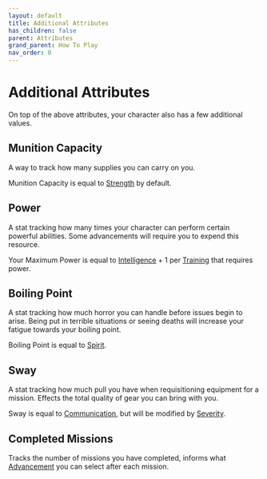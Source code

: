 ```yaml
---
layout: default
title: Additional Attributes
has_children: false
parent: Attributes
grand_parent: How To Play
nav_order: 0
---
```

# Additional Attributes
On top of the above attributes, your character also has a few additional values.

## Munition Capacity
A way to track how many supplies you can carry on you.

Munition Capacity is equal to [Strength](Core/Strength) by default.

## Power
A stat tracking how many times your character can perform certain powerful abilities. Some advancements will require you to expend this resource.

Your Maximum Power is equal to [Intelligence](Intelligence) + 1 per [Training](Character-Development#Training) that requires power.

## Boiling Point
A stat tracking how much horror you can handle before issues begin to arise. Being put in terrible situations or seeing deaths will increase your fatigue towards your boiling point.

Boiling Point is equal to [Spirit](Core/Spirit).

## Sway
A stat tracking how much pull you have when requisitioning equipment for a mission. Effects the total quality of gear you can bring with you.

Sway is equal to [Communication](Core/Communication), but will be modified by [Severity](Deployment#Severity).

## Completed Missions
Tracks the number of missions you have completed, informs what [Advancement](Advancement) you can select after each mission.
